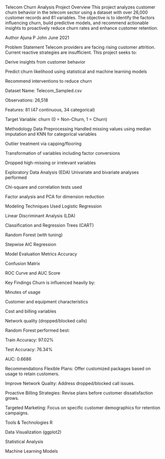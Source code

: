 Telecom Churn Analysis
Project Overview
This project analyzes customer churn behavior in the telecom sector using a dataset with over 26,000 customer records and 81 variables. The objective is to identify the factors influencing churn, build predictive models, and recommend actionable insights to proactively reduce churn rates and enhance customer retention.

Author
Ajuna P John
June 2021

Problem Statement
Telecom providers are facing rising customer attrition. Current reactive strategies are insufficient. This project seeks to:

Derive insights from customer behavior

Predict churn likelihood using statistical and machine learning models

Recommend interventions to reduce churn

Dataset
Name: Telecom_Sampled.csv

Observations: 26,518

Features: 81 (47 continuous, 34 categorical)

Target Variable: churn (0 = Non-Churn, 1 = Churn)

Methodology
Data Preprocessing
Handled missing values using median imputation and KNN for categorical variables

Outlier treatment via capping/flooring

Transformation of variables including factor conversions

Dropped high-missing or irrelevant variables

Exploratory Data Analysis (EDA)
Univariate and bivariate analyses performed

Chi-square and correlation tests used

Factor analysis and PCA for dimension reduction

Modeling Techniques Used
Logistic Regression

Linear Discriminant Analysis (LDA)

Classification and Regression Trees (CART)

Random Forest (with tuning)

Stepwise AIC Regression

Model Evaluation Metrics
Accuracy

Confusion Matrix

ROC Curve and AUC Score

Key Findings
Churn is influenced heavily by:

Minutes of usage

Customer and equipment characteristics

Cost and billing variables

Network quality (dropped/blocked calls)

Random Forest performed best:

Train Accuracy: 97.02%

Test Accuracy: 76.34%

AUC: 0.6686

Recommendations
Flexible Plans: Offer customized packages based on usage to retain customers.

Improve Network Quality: Address dropped/blocked call issues.

Proactive Billing Strategies: Revise plans before customer dissatisfaction grows.

Targeted Marketing: Focus on specific customer demographics for retention campaigns.


Tools & Technologies
R

Data Visualization (ggplot2)

Statistical Analysis

Machine Learning Models
